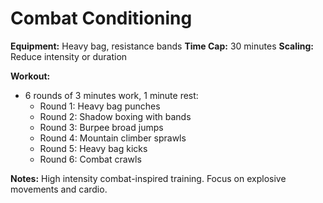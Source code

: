 # Combat Conditioning

**Equipment:** Heavy bag, resistance bands
**Time Cap:** 30 minutes
**Scaling:** Reduce intensity or duration

**Workout:**
- 6 rounds of 3 minutes work, 1 minute rest:
  - Round 1: Heavy bag punches
  - Round 2: Shadow boxing with bands
  - Round 3: Burpee broad jumps
  - Round 4: Mountain climber sprawls
  - Round 5: Heavy bag kicks
  - Round 6: Combat crawls

**Notes:**
High intensity combat-inspired training. Focus on explosive movements and cardio.